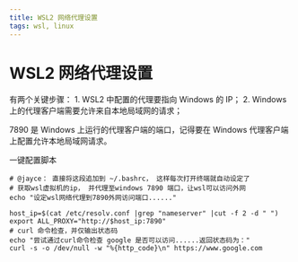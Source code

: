 ```yaml
---
title: WSL2 网络代理设置
tags: wsl, linux
---
```

# WSL2 网络代理设置
有两个关键步骤： 1. WSL2 中配置的代理要指向 Windows 的 IP； 2. Windows 上的代理客户端需要允许来自本地局域网的请求；

7890 是 Windows 上运行的代理客户端的端口，记得要在 Windows 代理客户端上配置允许本地局域网请求。

一键配置脚本
```
# @jayce： 直接将这段追加到 ~/.bashrc， 这样每次打开终端就自动设定了
# 获取wsl虚拟机的ip， 并代理至windows 7890 端口，让wsl可以访问外网
echo "设定wsl网络代理到7890外网访问端口......"
 
host_ip=$(cat /etc/resolv.conf |grep "nameserver" |cut -f 2 -d " ")
export ALL_PROXY="http://$host_ip:7890"
# curl 命令检查，并仅输出状态码
echo "尝试通过curl命令检查 google 是否可以访问......返回状态码为："
curl -s -o /dev/null -w "%{http_code}\n" https://www.google.com
```